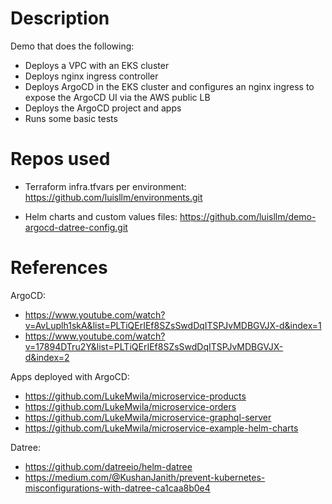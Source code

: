 # Description

Demo that does the following:
- Deploys a VPC with an EKS cluster
- Deploys nginx ingress controller
- Deploys ArgoCD in the EKS cluster and configures an nginx ingress to expose the ArgoCD UI via the AWS public LB
- Deploys the ArgoCD project and apps
- Runs some basic tests
  


# Repos used

- Terraform infra.tfvars per environment: https://github.com/luisllm/environments.git

- Helm charts and custom values files: https://github.com/luisllm/demo-argocd-datree-config.git


# References

ArgoCD:
- https://www.youtube.com/watch?v=AvLuplh1skA&list=PLTiQErIEf8SZsSwdDqITSPJvMDBGVJX-d&index=1
- https://www.youtube.com/watch?v=17894DTru2Y&list=PLTiQErIEf8SZsSwdDqITSPJvMDBGVJX-d&index=2

Apps deployed with ArgoCD:
- https://github.com/LukeMwila/microservice-products
- https://github.com/LukeMwila/microservice-orders
- https://github.com/LukeMwila/microservice-graphql-server
- https://github.com/LukeMwila/microservice-example-helm-charts

Datree:
- https://github.com/datreeio/helm-datree
- https://medium.com/@KushanJanith/prevent-kubernetes-misconfigurations-with-datree-ca1caa8b0e4


